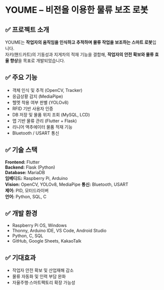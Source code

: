 # YOUME – 비전을 이용한 물류 보조 로봇

## ✅ 프로젝트 소개
YOUME는 **작업자의 움직임을 인식하고 추적하며 물류 작업을 보조하는 스마트 로봇**입니다.  
자키(핸드카트)의 기동성과 지게차의 적재 기능을 결합해, **작업자의 안전 확보와 물류 효율 향상**을 목표로 개발되었습니다.

## ✅ 주요 기능
- 객체 인식 및 추적 (OpenCV, Tracker)
- 응급상황 감지 (MediaPipe)
- 헬멧 착용 여부 판별 (YOLOv8)
- RFID 기반 사용자 인증
- DB 저장 및 물품 위치 조회 (MySQL, LCD)
- 앱 기반 물류 관리 (Flutter + Flask)
- 리니어 액추에이터 물품 적재 기능
- Bluetooth / USART 통신

## ✅ 기술 스택
**Frontend:** Flutter  
**Backend:** Flask (Python)  
**Database:** MariaDB  
**임베디드:** Raspberry Pi, Arduino  
**Vision:** OpenCV, YOLOv8, MediaPipe
**통신:** Bluetooth, USART  
**제어:** PID, 모터드라이버  
**언어:** Python, SQL, C

## ✅ 개발 환경
- Raspberry Pi OS, Windows
- Thonny, Arduino IDE, VS Code, Android Studio
- Python, C, SQL
- GitHub, Google Sheets, KakaoTalk

## ✅ 기대효과
- 작업자 안전 확보 및 산업재해 감소
- 물류 자동화 및 인력 부담 완화
- 자율주행·스마트팩토리 확장 가능성
